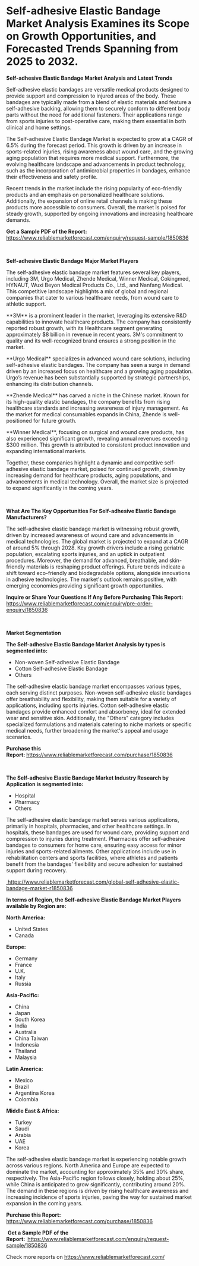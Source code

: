 <p><h1>Self-adhesive Elastic Bandage Market Analysis Examines its Scope on Growth Opportunities, and Forecasted Trends Spanning from 2025 to 2032.</h1></p><p><strong>Self-adhesive Elastic Bandage Market Analysis and Latest Trends</strong></p>
<p><p>Self-adhesive elastic bandages are versatile medical products designed to provide support and compression to injured areas of the body. These bandages are typically made from a blend of elastic materials and feature a self-adhesive backing, allowing them to securely conform to different body parts without the need for additional fasteners. Their applications range from sports injuries to post-operative care, making them essential in both clinical and home settings.</p><p>The Self-adhesive Elastic Bandage Market is expected to grow at a CAGR of 6.5% during the forecast period. This growth is driven by an increase in sports-related injuries, rising awareness about wound care, and the growing aging population that requires more medical support. Furthermore, the evolving healthcare landscape and advancements in product technology, such as the incorporation of antimicrobial properties in bandages, enhance their effectiveness and safety profile.</p><p>Recent trends in the market include the rising popularity of eco-friendly products and an emphasis on personalized healthcare solutions. Additionally, the expansion of online retail channels is making these products more accessible to consumers. Overall, the market is poised for steady growth, supported by ongoing innovations and increasing healthcare demands.</p></p>
<p><strong>Get a Sample PDF of the Report:&nbsp;</strong> <a href="https://www.reliablemarketforecast.com/enquiry/request-sample/1850836?utm_campaign=2736&utm_medium=2&utm_source=Github&utm_content=ia&utm_term=26032025&utm_id=self-adhesive-elastic-bandage">https://www.reliablemarketforecast.com/enquiry/request-sample/1850836</a></p>
<p>&nbsp;</p>
<p><strong>Self-adhesive Elastic Bandage Major Market Players</strong></p>
<p><p>The self-adhesive elastic bandage market features several key players, including 3M, Urgo Medical, Zhende Medical, Winner Medical, Cokingmed, HYNAUT, Wuxi Beyon Medical Products Co., Ltd., and Nanfang Medical. This competitive landscape highlights a mix of global and regional companies that cater to various healthcare needs, from wound care to athletic support.</p><p>**3M** is a prominent leader in the market, leveraging its extensive R&D capabilities to innovate healthcare products. The company has consistently reported robust growth, with its Healthcare segment generating approximately $8 billion in revenue in recent years. 3M's commitment to quality and its well-recognized brand ensures a strong position in the market.</p><p>**Urgo Medical** specializes in advanced wound care solutions, including self-adhesive elastic bandages. The company has seen a surge in demand driven by an increased focus on healthcare and a growing aging population. Urgo’s revenue has been substantially supported by strategic partnerships, enhancing its distribution channels.</p><p>**Zhende Medical** has carved a niche in the Chinese market. Known for its high-quality elastic bandages, the company benefits from rising healthcare standards and increasing awareness of injury management. As the market for medical consumables expands in China, Zhende is well-positioned for future growth.</p><p>**Winner Medical**, focusing on surgical and wound care products, has also experienced significant growth, revealing annual revenues exceeding $300 million. This growth is attributed to consistent product innovation and expanding international markets.</p><p>Together, these companies highlight a dynamic and competitive self-adhesive elastic bandage market, poised for continued growth, driven by increasing demand for healthcare products, aging populations, and advancements in medical technology. Overall, the market size is projected to expand significantly in the coming years.</p></p>
<p>&nbsp;</p>
<p><strong>What Are The Key Opportunities For Self-adhesive Elastic Bandage Manufacturers?</strong></p>
<p><p>The self-adhesive elastic bandage market is witnessing robust growth, driven by increased awareness of wound care and advancements in medical technologies. The global market is projected to expand at a CAGR of around 5% through 2028. Key growth drivers include a rising geriatric population, escalating sports injuries, and an uptick in outpatient procedures. Moreover, the demand for advanced, breathable, and skin-friendly materials is reshaping product offerings. Future trends indicate a shift toward eco-friendly and biodegradable options, alongside innovations in adhesive technologies. The market's outlook remains positive, with emerging economies providing significant growth opportunities.</p></p>
<p><strong>Inquire or Share Your Questions If Any Before Purchasing This Report:</strong> <a href="https://www.reliablemarketforecast.com/enquiry/pre-order-enquiry/1850836?utm_campaign=2736&utm_medium=2&utm_source=Github&utm_content=ia&utm_term=26032025&utm_id=self-adhesive-elastic-bandage">https://www.reliablemarketforecast.com/enquiry/pre-order-enquiry/1850836</a></p>
<p>&nbsp;</p>
<p><strong>Market Segmentation</strong></p>
<p><strong>The Self-adhesive Elastic Bandage Market Analysis by types is segmented into:</strong></p>
<p><ul><li>Non-woven Self-adhesive Elastic Bandage</li><li>Cotton Self-adhesive Elastic Bandage</li><li>Others</li></ul></p>
<p><p>The self-adhesive elastic bandage market encompasses various types, each serving distinct purposes. Non-woven self-adhesive elastic bandages offer breathability and flexibility, making them suitable for a variety of applications, including sports injuries. Cotton self-adhesive elastic bandages provide enhanced comfort and absorbency, ideal for extended wear and sensitive skin. Additionally, the "Others" category includes specialized formulations and materials catering to niche markets or specific medical needs, further broadening the market's appeal and usage scenarios.</p></p>
<p><strong>Purchase this Report:&nbsp;</strong><a href="https://www.reliablemarketforecast.com/purchase/1850836?utm_campaign=2736&utm_medium=2&utm_source=Github&utm_content=ia&utm_term=26032025&utm_id=self-adhesive-elastic-bandage">https://www.reliablemarketforecast.com/purchase/1850836</a></p>
<p>&nbsp;</p>
<p><strong>The Self-adhesive Elastic Bandage Market Industry Research by Application is segmented into:</strong></p>
<p><ul><li>Hospital</li><li>Pharmacy</li><li>Others</li></ul></p>
<p><p>The self-adhesive elastic bandage market serves various applications, primarily in hospitals, pharmacies, and other healthcare settings. In hospitals, these bandages are used for wound care, providing support and compression to injuries during treatment. Pharmacies offer self-adhesive bandages to consumers for home care, ensuring easy access for minor injuries and sports-related ailments. Other applications include use in rehabilitation centers and sports facilities, where athletes and patients benefit from the bandages' flexibility and secure adhesion for sustained support during recovery.</p></p>
<p><a href="https://www.reliablemarketforecast.com/global-self-adhesive-elastic-bandage-market-r1850836?utm_campaign=2736&utm_medium=2&utm_source=Github&utm_content=ia&utm_term=26032025&utm_id=self-adhesive-elastic-bandage">&nbsp;https://www.reliablemarketforecast.com/global-self-adhesive-elastic-bandage-market-r1850836</a></p>
<p><strong>In terms of Region, the Self-adhesive Elastic Bandage Market Players available by Region are:</strong></p>
<p>
    <p> <strong> North America: </strong>
        <ul>
            <li>United States</li>
            <li>Canada</li>
        </ul>
        </p> 
    <p> <strong> Europe: </strong>
        <ul>
            <li>Germany</li>
            <li>France</li>
            <li>U.K.</li>
            <li>Italy</li>
            <li>Russia</li>
        </ul>
        </p> 
    <p> <strong> Asia-Pacific: </strong>
        <ul>
            <li>China</li>
            <li>Japan</li>
            <li>South Korea</li>
            <li>India</li>
            <li>Australia</li>
            <li>China Taiwan</li>
            <li>Indonesia</li>
            <li>Thailand</li>
            <li>Malaysia</li>
        </ul>
        </p> 
    <p> <strong> Latin America: </strong>
        <ul>
            <li>Mexico</li>
            <li>Brazil</li>
            <li>Argentina Korea</li>
            <li>Colombia</li>
        </ul>
        </p> 
    <p> <strong> Middle East & Africa: </strong>
        <ul>
            <li>Turkey</li>
            <li>Saudi</li>
            <li>Arabia</li>
            <li>UAE</li>
            <li>Korea</li>
        </ul>
    </p>
    </p>
<p><p>The self-adhesive elastic bandage market is experiencing notable growth across various regions. North America and Europe are expected to dominate the market, accounting for approximately 35% and 30% share, respectively. The Asia-Pacific region follows closely, holding about 25%, while China is anticipated to grow significantly, contributing around 20%. The demand in these regions is driven by rising healthcare awareness and increasing incidence of sports injuries, paving the way for sustained market expansion in the coming years.</p></p>
<p><strong>Purchase this Report: </strong><a href="https://www.reliablemarketforecast.com/purchase/1850836?utm_campaign=2736&utm_medium=2&utm_source=Github&utm_content=ia&utm_term=26032025&utm_id=self-adhesive-elastic-bandage">https://www.reliablemarketforecast.com/purchase/1850836</a></p>
<p>&nbsp;<strong>Get a Sample PDF of the Report:&nbsp;&nbsp;</strong><a href="https://www.reliablemarketforecast.com/enquiry/request-sample/1850836?utm_campaign=2736&utm_medium=2&utm_source=Github&utm_content=ia&utm_term=26032025&utm_id=self-adhesive-elastic-bandage">https://www.reliablemarketforecast.com/enquiry/request-sample/1850836</a></p>
<p><strong></strong></p>
<p>Check more reports on <a href="https://www.reliablemarketforecast.com/?utm_campaign=2736&utm_medium=2&utm_source=Github&utm_content=ia&utm_term=26032025&utm_id=self-adhesive-elastic-bandage">https://www.reliablemarketforecast.com/</a></p>